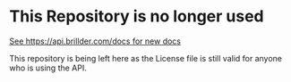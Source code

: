 # This Repository is no longer used

[See https://api.brillder.com/docs for new docs](https://api.brillder.com/docs)

This repository is being left here as the License file is still valid for anyone who is using the API.